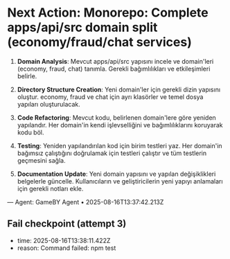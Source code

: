 # Next Action: Monorepo: Complete apps/api/src domain split (economy/fraud/chat services)

1. **Domain Analysis**: Mevcut apps/api/src yapısını incele ve domain'leri (economy, fraud, chat) tanımla. Gerekli bağımlılıkları ve etkileşimleri belirle.

2. **Directory Structure Creation**: Yeni domain'ler için gerekli dizin yapısını oluştur. economy, fraud ve chat için ayrı klasörler ve temel dosya yapıları oluşturulacak.

3. **Code Refactoring**: Mevcut kodu, belirlenen domain'lere göre yeniden yapılandır. Her domain'in kendi işlevselliğini ve bağımlılıklarını koruyarak kodu böl.

4. **Testing**: Yeniden yapılandırılan kod için birim testleri yaz. Her domain'in bağımsız çalıştığını doğrulamak için testleri çalıştır ve tüm testlerin geçmesini sağla.

5. **Documentation Update**: Yeni domain yapısını ve yapılan değişiklikleri belgelerle güncelle. Kullanıcıların ve geliştiricilerin yeni yapıyı anlamaları için gerekli notları ekle.

— Agent: GameBY Agent • 2025-08-16T13:37:42.213Z


## Fail checkpoint (attempt 3)
- time: 2025-08-16T13:38:11.422Z
- reason: Command failed: npm test
